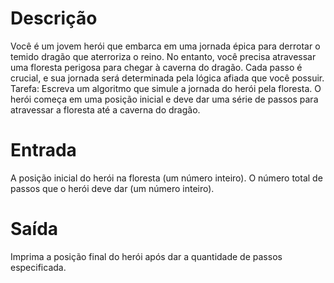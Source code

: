 # Descrição
Você é um jovem herói que embarca em uma jornada épica para derrotar o temido dragão que aterroriza o reino. No entanto, você precisa atravessar uma floresta perigosa para chegar à caverna do dragão.
Cada passo é crucial, e sua jornada será determinada pela lógica afiada que você possuir.  
Tarefa: Escreva um algoritmo que simule a jornada do herói pela floresta. O herói começa em uma posição inicial e deve dar uma série de passos para atravessar a floresta até a caverna do dragão.
# Entrada
A posição inicial do herói na floresta (um número inteiro).
O número total de passos que o herói deve dar (um número inteiro).
# Saída
Imprima a posição final do herói após dar a quantidade de passos especificada.

